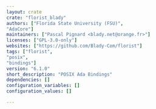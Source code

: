 ```yaml
---
layout: crate
crate: "florist_blady"
authors: ["Florida State University (FSU)",
"AdaCore"]
maintainers: ["Pascal Pignard <blady.net@orange.fr>"]
licenses: ["GPL-3.0-only"]
websites: ["https://github.com/Blady-Com/florist"]
tags: ["florist",
"posix",
"bindings"]
version: "6.1.0"
short_description: "POSIX Ada Bindings"
dependencies: []
configuration_variables: []
configuration_values: []

---
```



